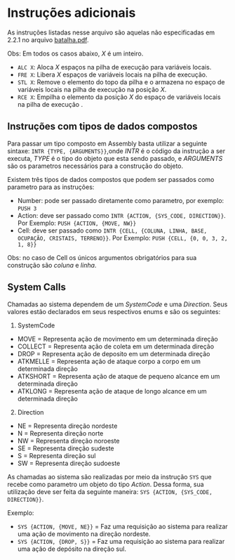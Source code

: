# Instruções adicionais
As instruções listadas nesse arquivo são aquelas não especificadas em 2.2.1 no arquivo [batalha.pdf](https://r0zbot.github.io/Batalha-de-robos-TecProg2017/pdfs/Batalha_Fase2.pdf).

Obs: Em todos os casos abaixo, _X_ é um inteiro.
* `ALC X`: Aloca _X_ espaços na pilha de execução para variáveis locais.
* `FRE X`: Libera _X_ espaços de variáveis locais na pilha de execução.
* `STL X`: Remove o elemento do topo da pilha e o armazena no espaço de variáveis locais na pilha de execução na posição _X_.
* `RCE X`: Empilha o elemento da posição _X_ do espaço de variáveis locais na pilha de execução .

## Instruções com tipos de dados compostos
Para passar um tipo composto em Assembly basta utilizar a seguinte sintaxe: `INTR {TYPE, {ARGUMENTS}}`,onde _INTR_ é o código da instrução a ser executa, _TYPE_ é o tipo do objeto que esta sendo passado, e _ARGUMENTS_ são os parametros necessários para a construção do objeto.

Existem três tipos de dados compostos que podem ser passados como parametro para as instruções:
* Number: pode ser passado diretamente como parametro, por exemplo: `PUSH 3`
* Action: deve ser passado como `INTR {ACTION, {SYS_CODE, DIRECTION}}`. Por Exemplo: `PUSH {ACTION, {MOVE, NW}}`
* Cell: deve ser passado como `INTR {CELL, {COLUNA, LINHA, BASE, OCUPAÇÃO, CRISTAIS, TERRENO}}`. Por Exemplo: `PUSH {CELL, {0, 0, 3, 2, 1, 8}}`

Obs: no caso de Cell os únicos argumentos obrigatórios para sua construção são _coluna_ e _linha_.

## System Calls

Chamadas ao sistema dependem de um _SystemCode_ e uma _Direction_. Seus valores estão declarados em seus respectivos enums e são os seguintes:

1. SystemCode
* MOVE = Representa ação de movimento em um determinada direção
* COLLECT = Representa ação de coleta em um determinada direção
* DROP = Representa ação de deposito em um determinada direção
* ATKMELLE = Representa ação de ataque corpo a corpo em um determinada direção
* ATKSHORT = Representa ação de ataque de pequeno alcance em um determinada direção
* ATKLONG = Representa ação de ataque de longo alcance em um determinada direção
  
2. Direction
* NE = Representa direção nordeste
* N = Representa direção norte
* NW = Representa direção noroeste
* SE = Representa direção sudeste
* S = Representa direção sul
* SW = Representa direção sudoeste

As chamadas ao sistema são realizadas por meio da instrução `SYS` que recebe como parametro um objeto do tipo _Action_.
Dessa forma, sua utilização deve ser feita da seguinte maneira: `SYS {ACTION, {SYS_CODE, DIRECTION}}`.

Exemplo:
* `SYS {ACTION, {MOVE, NE}}` = Faz uma requisição ao sistema para realizar uma ação de movimento na direção nordeste.
* `SYS {ACTION, {DROP, S}}` = Faz uma requisição ao sistema para realizar uma ação de depósito na direção sul.
